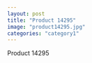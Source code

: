 ```yaml
---
layout: post
title: "Product 14295"
image: "product14295.jpg"
categories: "category1"
---
```

Product 14295
